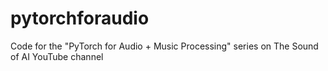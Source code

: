 # pytorchforaudio
Code for the "PyTorch for Audio + Music Processing" series on The Sound of AI YouTube channel

